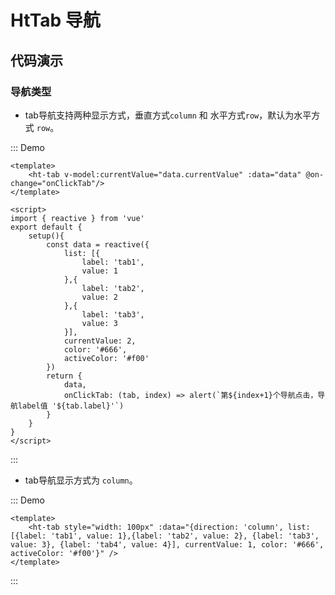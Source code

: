 # HtTab 导航

## 代码演示

### 导航类型

- tab导航支持两种显示方式，垂直方式`column` 和 水平方式`row`，默认为水平方式 `row`。

::: Demo
```vue demo
<template>
    <ht-tab v-model:currentValue="data.currentValue" :data="data" @on-change="onClickTab"/>
</template>

<script>
import { reactive } from 'vue'
export default {
    setup(){
        const data = reactive({
            list: [{
                label: 'tab1', 
                value: 1
            },{
                label: 'tab2', 
                value: 2
            },{
                label: 'tab3', 
                value: 3
            }], 
            currentValue: 2, 
            color: '#666', 
            activeColor: '#f00'
        })
        return {
            data,
            onClickTab: (tab, index) => alert(`第${index+1}个导航点击，导航label值 '${tab.label}'`)
        }
    }
}
</script>
```
:::


- tab导航显示方式为 `column`。


::: Demo
```vue demo
<template>
    <ht-tab style="width: 100px" :data="{direction: 'column', list: [{label: 'tab1', value: 1},{label: 'tab2', value: 2}, {label: 'tab3', value: 3}, {label: 'tab4', value: 4}], currentValue: 1, color: '#666', activeColor: '#f00'}" />
</template>
```
:::
